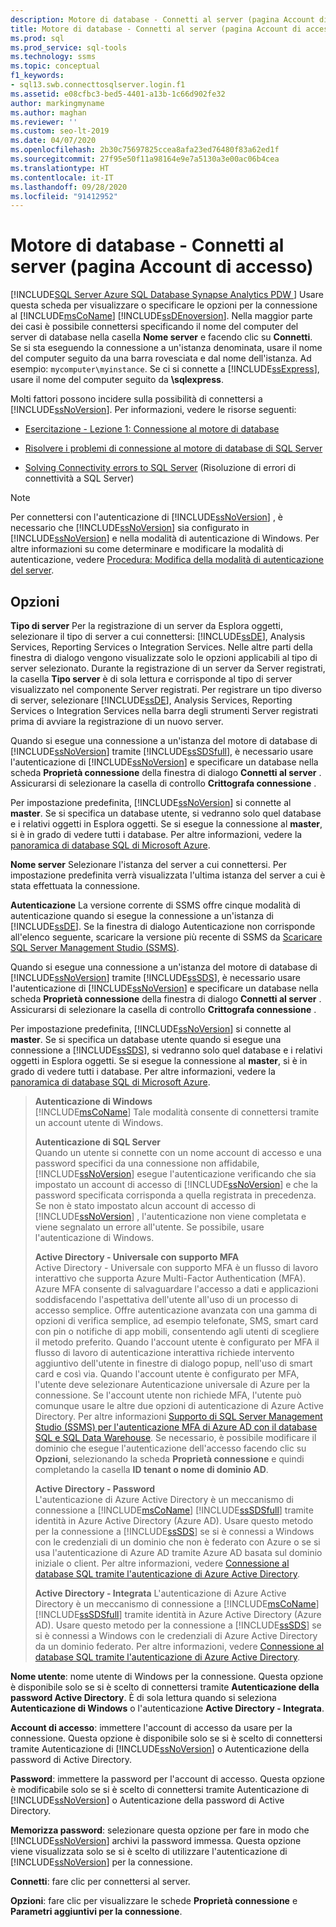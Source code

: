 ```yaml
---
description: Motore di database - Connetti al server (pagina Account di accesso)
title: Motore di database - Connetti al server (pagina Account di accesso)
ms.prod: sql
ms.prod_service: sql-tools
ms.technology: ssms
ms.topic: conceptual
f1_keywords:
- sql13.swb.connecttosqlserver.login.f1
ms.assetid: e08cfbc3-bed5-4401-a13b-1c66d902fe32
author: markingmyname
ms.author: maghan
ms.reviewer: ''
ms.custom: seo-lt-2019
ms.date: 04/07/2020
ms.openlocfilehash: 2b30c75697825ccea8afa23ed76480f83a62ed1f
ms.sourcegitcommit: 27f95e50f11a98164e9e7a5130a3e00ac06b4cea
ms.translationtype: HT
ms.contentlocale: it-IT
ms.lasthandoff: 09/28/2020
ms.locfileid: "91412952"
---
```

# <a name="connect-to-server-login-page-database-engine"></a>Motore di database - Connetti al server (pagina Account di accesso)

[!INCLUDE[SQL Server Azure SQL Database Synapse Analytics PDW ](../../includes/applies-to-version/sql-asdb-asdbmi-asa-pdw.md)]
Usare questa scheda per visualizzare o specificare le opzioni per la connessione al [!INCLUDE[msCoName](../../includes/msconame_md.md)] [!INCLUDE[ssDEnoversion](../../includes/ssdenoversion_md.md)]. Nella maggior parte dei casi è possibile connettersi specificando il nome del computer del server di database nella casella **Nome server** e facendo clic su **Connetti**. Se si sta eseguendo la connessione a un'istanza denominata, usare il nome del computer seguito da una barra rovesciata e dal nome dell'istanza. Ad esempio: `mycomputer\myinstance`. Se ci si connette a [!INCLUDE[ssExpress](../../includes/ssexpress_md.md)], usare il nome del computer seguito da **\sqlexpress**.

Molti fattori possono incidere sulla possibilità di connettersi a [!INCLUDE[ssNoVersion](../../includes/ssnoversion-md.md)]. Per informazioni, vedere le risorse seguenti:

- [Esercitazione - Lezione 1: Connessione al motore di database](../../relational-databases/lesson-1-connecting-to-the-database-engine.md)

- [Risolvere i problemi di connessione al motore di database di SQL Server](../../database-engine/configure-windows/troubleshoot-connecting-to-the-sql-server-database-engine.md)  

- [Solving Connectivity errors to SQL Server](https://support.microsoft.com/help/4009936/solving-connectivity-errors-to-sql-server) (Risoluzione di errori di connettività a SQL Server)

> [!NOTE]
> Per connettersi con l'autenticazione di [!INCLUDE[ssNoVersion](../../includes/ssnoversion-md.md)] , è necessario che [!INCLUDE[ssNoVersion](../../includes/ssnoversion-md.md)] sia configurato in [!INCLUDE[ssNoVersion](../../includes/ssnoversion-md.md)] e nella modalità di autenticazione di Windows. Per altre informazioni su come determinare e modificare la modalità di autenticazione, vedere [Procedura: Modifica della modalità di autenticazione del server](../../database-engine/configure-windows/change-server-authentication-mode.md).  

## <a name="options"></a>Opzioni

**Tipo di server** Per la registrazione di un server da Esplora oggetti, selezionare il tipo di server a cui connettersi: [!INCLUDE[ssDE](../../includes/ssde_md.md)], Analysis Services, Reporting Services o Integration Services. Nelle altre parti della finestra di dialogo vengono visualizzate solo le opzioni applicabili al tipo di server selezionato. Durante la registrazione di un server da Server registrati, la casella **Tipo server** è di sola lettura e corrisponde al tipo di server visualizzato nel componente Server registrati. Per registrare un tipo diverso di server, selezionare [!INCLUDE[ssDE](../../includes/ssde_md.md)], Analysis Services, Reporting Services o Integration Services nella barra degli strumenti Server registrati prima di avviare la registrazione di un nuovo server.

Quando si esegue una connessione a un'istanza del motore di database di [!INCLUDE[ssNoVersion](../../includes/ssnoversion-md.md)] tramite [!INCLUDE[ssSDSfull](../../includes/sssdsfull-md.md)], è necessario usare l'autenticazione di [!INCLUDE[ssNoVersion](../../includes/ssnoversion-md.md)] e specificare un database nella scheda **Proprietà connessione** della finestra di dialogo **Connetti al server** . Assicurarsi di selezionare la casella di controllo **Crittografa connessione** .

Per impostazione predefinita, [!INCLUDE[ssNoVersion](../../includes/ssnoversion-md.md)] si connette al **master**. Se si specifica un database utente, si vedranno solo quel database e i relativi oggetti in Esplora oggetti. Se si esegue la connessione al **master**, si è in grado di vedere tutti i database. Per altre informazioni, vedere la [panoramica di database SQL di Microsoft Azure](/azure/sql-database/sql-database-technical-overview/).

**Nome server** Selezionare l'istanza del server a cui connettersi. Per impostazione predefinita verrà visualizzata l'ultima istanza del server a cui è stata effettuata la connessione.  

**Autenticazione** La versione corrente di SSMS offre cinque modalità di autenticazione quando si esegue la connessione a un'istanza di [!INCLUDE[ssDE](../../includes/ssde_md.md)]. Se la finestra di dialogo Autenticazione non corrisponde all'elenco seguente, scaricare la versione più recente di SSMS da [Scaricare SQL Server Management Studio (SSMS)](../download-sql-server-management-studio-ssms.md).

Quando si esegue una connessione a un'istanza del motore di database di [!INCLUDE[ssNoVersion](../../includes/ssnoversion-md.md)] tramite [!INCLUDE[ssSDS](../../includes/sssds-md.md)], è necessario usare l'autenticazione di [!INCLUDE[ssNoVersion](../../includes/ssnoversion-md.md)] e specificare un database nella scheda **Proprietà connessione** della finestra di dialogo **Connetti al server** . Assicurarsi di selezionare la casella di controllo **Crittografa connessione** .

Per impostazione predefinita, [!INCLUDE[ssNoVersion](../../includes/ssnoversion-md.md)] si connette al **master**. Se si specifica un database utente quando si esegue una connessione a [!INCLUDE[ssSDS](../../includes/sssds-md.md)], si vedranno solo quel database e i relativi oggetti in Esplora oggetti. Se si esegue la connessione al **master**, si è in grado di vedere tutti i database. Per altre informazioni, vedere la [panoramica di database SQL di Microsoft Azure](/azure/sql-database/sql-database-technical-overview/).

> **Autenticazione di Windows**  
> [!INCLUDE[msCoName](../../includes/msconame_md.md)] Tale modalità consente di connettersi tramite un account utente di Windows.  
>
> **Autenticazione di SQL Server**  
> Quando un utente si connette con un nome account di accesso e una password specifici da una connessione non affidabile, [!INCLUDE[ssNoVersion](../../includes/ssnoversion-md.md)] esegue l'autenticazione verificando che sia impostato un account di accesso di [!INCLUDE[ssNoVersion](../../includes/ssnoversion-md.md)] e che la password specificata corrisponda a quella registrata in precedenza. Se non è stato impostato alcun account di accesso di [!INCLUDE[ssNoVersion](../../includes/ssnoversion-md.md)] , l'autenticazione non viene completata e viene segnalato un errore all'utente. Se possibile, usare l'autenticazione di Windows.  
>
> **Active Directory - Universale con supporto MFA**  
> Active Directory - Universale con supporto MFA è un flusso di lavoro interattivo che supporta Azure Multi-Factor Authentication (MFA). Azure MFA consente di salvaguardare l'accesso a dati e applicazioni soddisfacendo l'aspettativa dell'utente all'uso di un processo di accesso semplice. Offre autenticazione avanzata con una gamma di opzioni di verifica semplice, ad esempio telefonate, SMS, smart card con pin o notifiche di app mobili, consentendo agli utenti di scegliere il metodo preferito. Quando l'account utente è configurato per MFA il flusso di lavoro di autenticazione interattiva richiede intervento aggiuntivo dell'utente in finestre di dialogo popup, nell'uso di smart card e così via. Quando l'account utente è configurato per MFA, l'utente deve selezionare Autenticazione universale di Azure per la connessione. Se l'account utente non richiede MFA, l'utente può comunque usare le altre due opzioni di autenticazione di Azure Active Directory. Per altre informazioni [Supporto di SQL Server Management Studio (SSMS) per l'autenticazione MFA di Azure AD con il database SQL e SQL Data Warehouse](https://azure.microsoft.com/documentation/articles/sql-database-ssms-mfa-authentication/). Se necessario, è possibile modificare il dominio che esegue l'autenticazione dell'accesso facendo clic su **Opzioni**, selezionando la scheda **Proprietà connessione** e quindi completando la casella **ID tenant o nome di dominio AD**.
>
> **Active Directory - Password**  
> L'autenticazione di Azure Active Directory è un meccanismo di connessione a [!INCLUDE[msCoName](../../includes/msconame_md.md)] [!INCLUDE[ssSDSfull](../../includes/sssdsfull-md.md)] tramite identità in Azure Active Directory (Azure AD).  Usare questo metodo per la connessione a [!INCLUDE[ssSDS](../../includes/sssds-md.md)] se si è connessi a Windows con le credenziali di un dominio che non è federato con Azure o se si usa l'autenticazione di Azure AD tramite Azure AD basata sul dominio iniziale o client. Per altre informazioni, vedere [Connessione al database SQL tramite l'autenticazione di Azure Active Directory](https://azure.microsoft.com/documentation/articles/sql-database-aad-authentication/).  
>
> **Active Directory - Integrata** L'autenticazione di Azure Active Directory è un meccanismo di connessione a [!INCLUDE[msCoName](../../includes/msconame_md.md)] [!INCLUDE[ssSDSfull](../../includes/sssdsfull-md.md)] tramite identità in Azure Active Directory (Azure AD). Usare questo metodo per la connessione a [!INCLUDE[ssSDS](../../includes/sssds-md.md)] se si è connessi a Windows con le credenziali di Azure Active Directory da un dominio federato. Per altre informazioni, vedere [Connessione al database SQL tramite l'autenticazione di Azure Active Directory](https://azure.microsoft.com/documentation/articles/sql-database-aad-authentication/).  
  
**Nome utente**: nome utente di Windows per la connessione. Questa opzione è disponibile solo se si è scelto di connettersi tramite **Autenticazione della password Active Directory**. È di sola lettura quando si seleziona **Autenticazione di Windows** o l'autenticazione **Active Directory - Integrata**.

**Account di accesso**: immettere l'account di accesso da usare per la connessione. Questa opzione è disponibile solo se si è scelto di connettersi tramite Autenticazione di [!INCLUDE[ssNoVersion](../../includes/ssnoversion-md.md)] o Autenticazione della password di Active Directory.

**Password**: immettere la password per l'account di accesso. Questa opzione è modificabile solo se si è scelto di connettersi tramite Autenticazione di [!INCLUDE[ssNoVersion](../../includes/ssnoversion-md.md)] o Autenticazione della password di Active Directory.

**Memorizza password**: selezionare questa opzione per fare in modo che [!INCLUDE[ssNoVersion](../../includes/ssnoversion-md.md)] archivi la password immessa. Questa opzione viene visualizzata solo se si è scelto di utilizzare l'autenticazione di [!INCLUDE[ssNoVersion](../../includes/ssnoversion-md.md)] per la connessione.

**Connetti**: fare clic per connettersi al server.  

**Opzioni**: fare clic per visualizzare le schede **Proprietà connessione** e **Parametri aggiuntivi per la connessione**.
